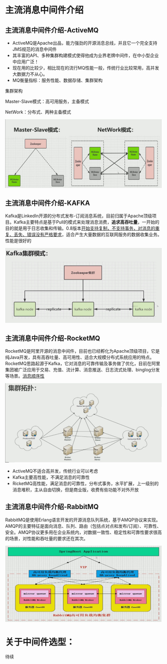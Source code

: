 # 主流消息中间件介绍

## 主流消息中间件介绍-ActiveMQ

- ActiveMQ是Apache出品，能力强劲的开源消息总线，并且它一个完全支持JMS规范的消息中间件
- 其丰富的API、多种集群构建模式使得他成为业界老牌中间件，在中小型企业中应用广泛！
- 现在用的比较少，相比现在的流行MQ性能一般，传统行业比较常用，高并发大数据力不从心。
- MQ衡量指标：服务性能、数据存储、集群架构

集群架构

Master-Slave模式：高可用服务，主备模式

NetWork：分布式、两种主备模式

       
      
![架构](https://raw.githubusercontent.com/GodNoBug/MQ/master/img/Activemq.jpg)

## 主流消息中间件介绍-KAFKA

Kafka是LinkedIn开源的分布式发布-订阅消息系统，目前归属于Apache顶级项目。Kafka主要特点是基于Pull的模式来处理消息消费，**追求高吞吐量**，一开始的目的就是用于日志收集和传输。0.8版本<u>开始支持复制，不支持事务，对消息的重复、丢失、错误没有严格要求</u>，适合产生大量数据的互联网服务的数据收集业务。性能是很好的

![KAFKA](https://raw.githubusercontent.com/GodNoBug/MQ/master/img/kafuka.jpg)

## 主流消息中间件介绍-RocketMQ

RocketMQ是阿里开源的消息中间件，目前也已经孵化为Apache顶级项目，它是纯Java开发，具有高吞吐量、高可用性、适合大规模分布式系统应用的特点。RocketMQ思路起源于Kafka，它对消息的可靠传输及事务做了优化，目前在阿里集团被广泛应用于交易、充值、流计算、消息推送、日志流式处理、binglog分发等场景。<u>消息顺序性</u>

![](https://raw.githubusercontent.com/GodNoBug/MQ/master/img/rocketMQ.jpg)

- ActiveMQ不适合高并发，传统行业可以考虑
- Kafka主要高性能，不满足消息的可靠性
- RicketMQ高性能，满足消息的可靠性，分布式事务，水平扩展，上一级别的消息堆积，主从自由切换，但是商业版，收费有些功能不对外开放

## 主流消息中间件介绍-RabbitMQ

RabbitMQ是使用Erlang语言开发的开源消息队列系统，基于AMQP协议来实现。AMQP的主要特征是面向消息、队列、路由（包括点对点和发布/订阅）、可靠性、安全。AMQP协议更多用在企业系统内，对数据一致性、稳定性和可靠性要求很高的场景，对性能和吞吐量的要求还在其次。

![](https://raw.githubusercontent.com/GodNoBug/MQ/master/img/RabbitMQ.jpg)

	

# 关于中间件选型：

待续
